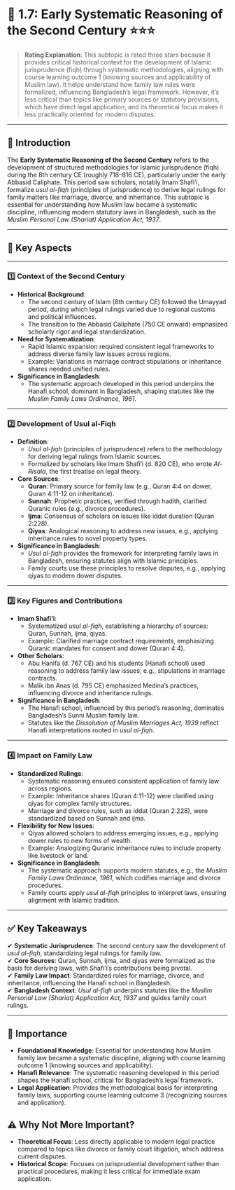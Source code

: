 
# 📑 **1.7: Early Systematic Reasoning of the Second Century** ⭐⭐⭐

> **Rating Explanation**: This subtopic is rated three stars because it provides critical historical context for the development of Islamic jurisprudence (fiqh) through systematic methodologies, aligning with course learning outcome 1 (knowing sources and applicability of Muslim law). It helps understand how family law rules were formalized, influencing Bangladesh’s legal framework. However, it’s less critical than topics like primary sources or statutory provisions, which have direct legal application, and its theoretical focus makes it less practically oriented for modern disputes.

---

## **📌 Introduction**

The **Early Systematic Reasoning of the Second Century** refers to the development of structured methodologies for Islamic jurisprudence (fiqh) during the 8th century CE (roughly 718–816 CE), particularly under the early Abbasid Caliphate. This period saw scholars, notably Imam Shafi’i, formalize *usul al-fiqh* (principles of jurisprudence) to derive legal rulings for family matters like marriage, divorce, and inheritance. This subtopic is essential for understanding how Muslim law became a systematic discipline, influencing modern statutory laws in Bangladesh, such as the *Muslim Personal Law (Shariat) Application Act, 1937*.

---

## **🔑 Key Aspects**

---

### **1️⃣ Context of the Second Century**

- **Historical Background**:
  - The second century of Islam (8th century CE) followed the Umayyad period, during which legal rulings varied due to regional customs and political influences.
  - The transition to the Abbasid Caliphate (750 CE onward) emphasized scholarly rigor and legal standardization.
- **Need for Systematization**:
  - Rapid Islamic expansion required consistent legal frameworks to address diverse family law issues across regions.
  - Example: Variations in marriage contract stipulations or inheritance shares needed unified rules.
- **Significance in Bangladesh**:
  - The systematic approach developed in this period underpins the Hanafi school, dominant in Bangladesh, shaping statutes like the *Muslim Family Laws Ordinance, 1961*.

---

### **2️⃣ Development of Usul al-Fiqh**

- **Definition**:
  - *Usul al-fiqh* (principles of jurisprudence) refers to the methodology for deriving legal rulings from Islamic sources.
  - Formalized by scholars like Imam Shafi’i (d. 820 CE), who wrote *Al-Risala*, the first treatise on legal theory.
- **Core Sources**:
  - **Quran**: Primary source for family law (e.g., Quran 4:4 on dower, Quran 4:11-12 on inheritance).
  - **Sunnah**: Prophetic practices, verified through hadith, clarified Quranic rules (e.g., divorce procedures).
  - **Ijma**: Consensus of scholars on issues like iddat duration (Quran 2:228).
  - **Qiyas**: Analogical reasoning to address new issues, e.g., applying inheritance rules to novel property types.
- **Significance in Bangladesh**:
  - *Usul al-fiqh* provides the framework for interpreting family laws in Bangladesh, ensuring statutes align with Islamic principles.
  - Family courts use these principles to resolve disputes, e.g., applying qiyas to modern dower disputes.

---

### **3️⃣ Key Figures and Contributions**

- **Imam Shafi’i**:
  - Systematized *usul al-fiqh*, establishing a hierarchy of sources: Quran, Sunnah, ijma, qiyas.
  - Example: Clarified marriage contract requirements, emphasizing Quranic mandates for consent and dower (Quran 4:4).
- **Other Scholars**:
  - Abu Hanifa (d. 767 CE) and his students (Hanafi school) used reasoning to address family law issues, e.g., stipulations in marriage contracts.
  - Malik ibn Anas (d. 795 CE) emphasized Medina’s practices, influencing divorce and inheritance rulings.
- **Significance in Bangladesh**:
  - The Hanafi school, influenced by this period’s reasoning, dominates Bangladesh’s Sunni Muslim family law.
  - Statutes like the *Dissolution of Muslim Marriages Act, 1939* reflect Hanafi interpretations rooted in *usul al-fiqh*.

---

### **4️⃣ Impact on Family Law**

- **Standardized Rulings**:
  - Systematic reasoning ensured consistent application of family law across regions.
  - Example: Inheritance shares (Quran 4:11-12) were clarified using qiyas for complex family structures.
  - Marriage and divorce rules, such as iddat (Quran 2:228), were standardized based on Sunnah and ijma.
- **Flexibility for New Issues**:
  - Qiyas allowed scholars to address emerging issues, e.g., applying dower rules to new forms of wealth.
  - Example: Analogizing Quranic inheritance rules to include property like livestock or land.
- **Significance in Bangladesh**:
  - The systematic approach supports modern statutes, e.g., the *Muslim Family Laws Ordinance, 1961*, which codifies marriage and divorce procedures.
  - Family courts apply *usul al-fiqh* principles to interpret laws, ensuring alignment with Islamic tradition.

---

## **✅ Key Takeaways**

✔ **Systematic Jurisprudence**: The second century saw the development of *usul al-fiqh*, standardizing legal rulings for family law.  
✔ **Core Sources**: Quran, Sunnah, ijma, and qiyas were formalized as the basis for deriving laws, with Shafi’i’s contributions being pivotal.  
✔ **Family Law Impact**: Standardized rules for marriage, divorce, and inheritance, influencing the Hanafi school in Bangladesh.  
✔ **Bangladesh Context**: *Usul al-fiqh* underpins statutes like the *Muslim Personal Law (Shariat) Application Act, 1937* and guides family court rulings.

---

## **🌟 Importance**

- **Foundational Knowledge**: Essential for understanding how Muslim family law became a systematic discipline, aligning with course learning outcome 1 (knowing sources and applicability).  
- **Hanafi Relevance**: The systematic reasoning developed in this period shapes the Hanafi school, critical for Bangladesh’s legal framework.  
- **Legal Application**: Provides the methodological basis for interpreting family laws, supporting course learning outcome 3 (recognizing sources and application).

## **⚠️ Why Not More Important?**

- **Theoretical Focus**: Less directly applicable to modern legal practice compared to topics like divorce or family court litigation, which address current disputes.  
- **Historical Scope**: Focuses on jurisprudential development rather than practical procedures, making it less critical for immediate exam application.

